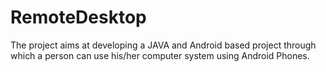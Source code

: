 # RemoteDesktop

The project aims at developing a JAVA and Android based project through which a person can use his/her computer system using Android Phones.
